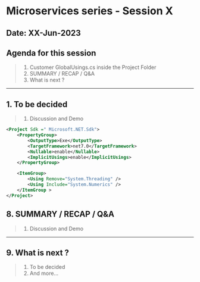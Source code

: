 # Microservices series - Session X

## Date: XX-Jun-2023

## Agenda for this session

> 1. Customer GlobalUsings.cs inside the Project Folder
> 1. SUMMARY / RECAP / Q&A
> 1. What is next ?

---

## 1. To be decided

> 1. Discussion and Demo

```xml
<Project Sdk =" Microsoft.NET.Sdk"> 
    <PropertyGroup> 
        <OutputType>Exe</OutputType>
        <TargetFramework>net7.0</TargetFramework>
        <Nullable>enable</Nullable>
        <ImplicitUsings>enable</ImplicitUsings>
    </PropertyGroup>

    <ItemGroup>
        <Using Remove="System.Threading" /> 
        <Using Include="System.Numerics" /> 
    </ItemGroup >
</Project>
```

## 8. SUMMARY / RECAP / Q&A

> 1. Discussion and Demo

---

## 9. What is next ?

> 1. To be decided
> 1. And more...
